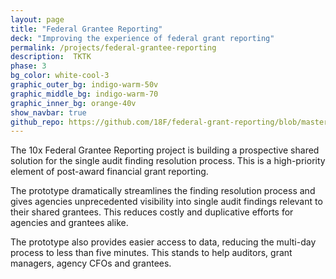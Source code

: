 ```yaml
---
layout: page
title: "Federal Grantee Reporting"
deck: "Improving the experience of federal grant reporting"
permalink: /projects/federal-grantee-reporting
description:  TKTK
phase: 3
bg_color: white-cool-3
graphic_outer_bg: indigo-warm-50v
graphic_middle_bg: indigo-warm-70
graphic_inner_bg: orange-40v
show_navbar: true
github_repo: https://github.com/18F/federal-grant-reporting/blob/master/README.md
---
```


The 10x Federal Grantee Reporting project is building a prospective shared solution for the single audit finding resolution process. This is a high-priority element of post-award financial grant reporting.

The prototype dramatically streamlines the finding resolution process and gives agencies unprecedented visibility into single audit findings relevant to their shared grantees. This reduces costly and duplicative  efforts for agencies and grantees alike.

The prototype also provides easier access to data, reducing the  multi-day process to less than five minutes. This stands to help auditors, grant managers, agency CFOs and grantees.
